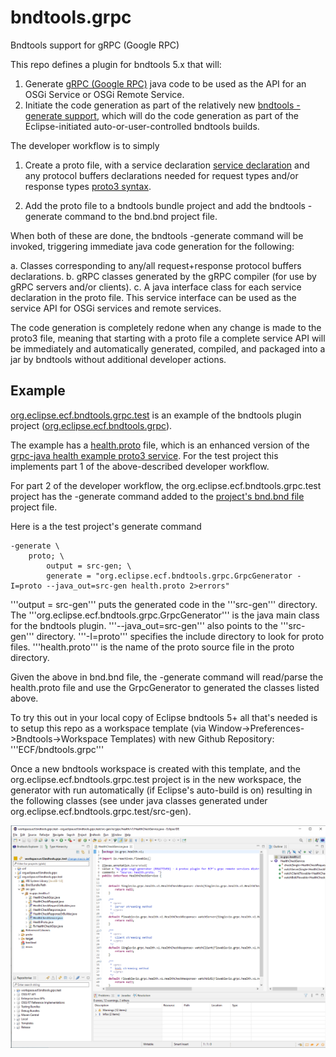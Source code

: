 # bndtools.grpc
Bndtools support for gRPC (Google RPC)

This repo defines a plugin for bndtools 5.x that will:

1. Generate [gRPC (Google RPC)](https://grpc.io/) java code to be used as the API for an OSGi Service or OSGi Remote Service.
2. Initiate the code generation as part of the relatively new [bndtools -generate support](https://bnd.bndtools.org/instructions/generate.html), which will do the code generation as part of the Eclipse-initiated auto-or-user-controlled bndtools builds.

The developer workflow is to simply 

1. Create a proto file, with a service declaration [service declaration](https://developers.google.com/protocol-buffers/docs/proto3#services) and any protocol buffers declarations needed for request types and/or response types [proto3 syntax](https://developers.google.com/protocol-buffers/docs/proto3).

2.  Add the proto file to a bndtools bundle project and add the bndtools -generate command to the bnd.bnd project file.

When both of these are done, the bndtools -generate command will be invoked, triggering immediate java code generation for the following:

a. Classes corresponding to any/all request+response protocol buffers declarations.
b. gRPC classes generated by the gRPC compiler (for use by gRPC servers and/or clients).
c. A java interface class for each service declaration in the proto file.  This service interface can be used as the service API for OSGi services and remote services.

The code generation is completely redone when any change is made to the proto3 file, meaning that starting with a proto file a complete service API will be immediately and automatically generated, compiled, and packaged into a jar by bndtools without additional developer actions.

## Example

[org.eclipse.ecf.bndtools.grpc.test](https://github.com/ECF/bndtools.grpc/tree/master/org.eclipse.ecf.bndtools.grpc.test) is an example of the bndtools plugin project ([org.eclipse.ecf.bndtools.grpc](https://github.com/ECF/bndtools.grpc/tree/master/)).  

The example has a [health.proto](https://github.com/ECF/bndtools.grpc/blob/master/org.eclipse.ecf.bndtools.grpc.test/proto/health.proto) file, which is an enhanced version of the [grpc-java health example proto3 service](https://github.com/grpc/grpc-java/tree/master/services/src/main/proto/grpc/health/v1).  For the test project this implements part 1 of the above-described developer workflow.

For part 2 of the developer workflow, the org.eclipse.ecf.bndtools.grpc.test project has the -generate command added to the [project's bnd.bnd file](https://github.com/ECF/bndtools.grpc/blob/master/org.eclipse.ecf.bndtools.grpc.test/bnd.bnd) project file.

Here is a the test project's generate command 

```
-generate \
    proto; \
        output = src-gen; \
        generate = "org.eclipse.ecf.bndtools.grpc.GrpcGenerator -I=proto --java_out=src-gen health.proto 2>errors"
 ```
'''output = src-gen''' puts the generated code in the '''src-gen''' directory.  The '''org.eclipse.ecf.bndtools.grpc.GrpcGenerator''' is the java main class for the bndtools plugin.  '''--java_out=src-gen''' also points to the '''src-gen''' directory.  '''-I=proto''' specifies the include directory to look for proto files.  '''health.proto''' is the name of the proto source file in the proto directory.

Given the above in bnd.bnd file, the -generate command will read/parse the health.proto file and use the GrpcGenerator to generated the classes listed above.

To try this out in your local copy of Eclipse bndtools 5+ all that's needed is to setup this repo as a workspace template (via Window->Preferences->Bndtools->Workspace Templates) with new Github Repository:   '''ECF/bndtools.grpc'''

Once a new bndtools workspace is created with this template, and the org.eclipse.ecf.bndtools.grpc.test project is in the new workspace, the generator with run automatically (if Eclipse's auto-build is on) resulting in the following classes (see under java classes generated under org.eclipse.ecf.bndtools.grpc.test/src-gen).

![Screenshot](screenshot.png)

